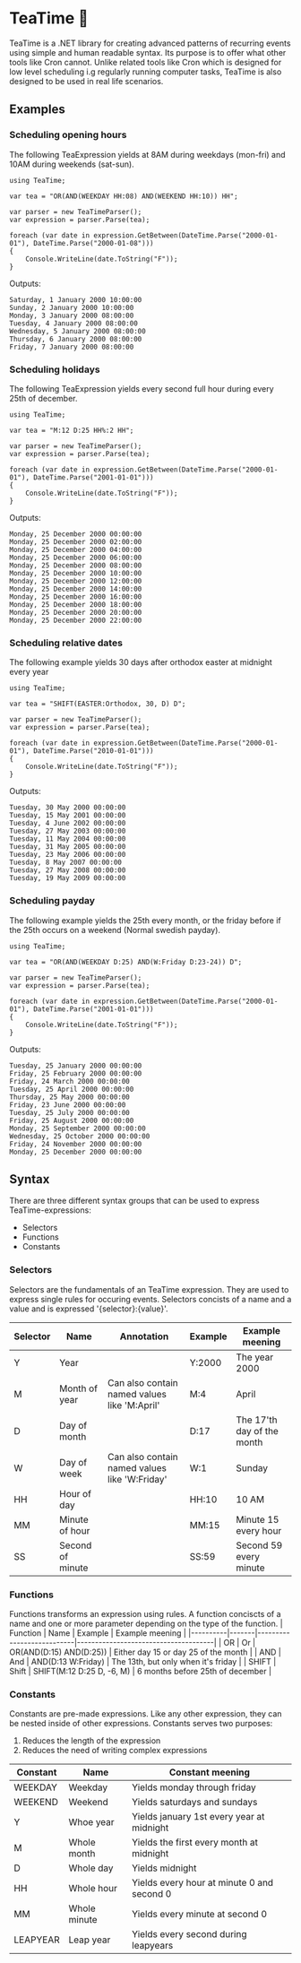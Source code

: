 # TeaTime 🍵

TeaTime is a .NET library for creating advanced patterns of recurring events using simple and human readable syntax. Its purpose is to offer what other tools like Cron cannot. Unlike related tools like Cron which is designed for low level scheduling i.g regularly running computer tasks, TeaTime is also designed to be used in real life scenarios.

## Examples

### Scheduling opening hours
The following TeaExpression yields at 8AM during weekdays (mon-fri) and 10AM during weekends (sat-sun).

```CSHARP
using TeaTime;

var tea = "OR(AND(WEEKDAY HH:08) AND(WEEKEND HH:10)) HH";

var parser = new TeaTimeParser();
var expression = parser.Parse(tea);

foreach (var date in expression.GetBetween(DateTime.Parse("2000-01-01"), DateTime.Parse("2000-01-08")))
{
    Console.WriteLine(date.ToString("F"));
}
```
Outputs:
```
Saturday, 1 January 2000 10:00:00
Sunday, 2 January 2000 10:00:00
Monday, 3 January 2000 08:00:00
Tuesday, 4 January 2000 08:00:00
Wednesday, 5 January 2000 08:00:00
Thursday, 6 January 2000 08:00:00
Friday, 7 January 2000 08:00:00
```

### Scheduling holidays
The following TeaExpression yields every second full hour during every 25th of december.

```CSHARP
using TeaTime;

var tea = "M:12 D:25 HH%:2 HH";

var parser = new TeaTimeParser();
var expression = parser.Parse(tea);

foreach (var date in expression.GetBetween(DateTime.Parse("2000-01-01"), DateTime.Parse("2001-01-01")))
{
    Console.WriteLine(date.ToString("F"));
}
```
Outputs:
```
Monday, 25 December 2000 00:00:00
Monday, 25 December 2000 02:00:00
Monday, 25 December 2000 04:00:00
Monday, 25 December 2000 06:00:00
Monday, 25 December 2000 08:00:00
Monday, 25 December 2000 10:00:00
Monday, 25 December 2000 12:00:00
Monday, 25 December 2000 14:00:00
Monday, 25 December 2000 16:00:00
Monday, 25 December 2000 18:00:00
Monday, 25 December 2000 20:00:00
Monday, 25 December 2000 22:00:00
```

### Scheduling relative dates
The following example yields 30 days after orthodox easter at midnight every year

```CSHARP
using TeaTime;

var tea = "SHIFT(EASTER:Orthodox, 30, D) D";

var parser = new TeaTimeParser();
var expression = parser.Parse(tea);

foreach (var date in expression.GetBetween(DateTime.Parse("2000-01-01"), DateTime.Parse("2010-01-01")))
{
    Console.WriteLine(date.ToString("F"));
}
```
Outputs:
```
Tuesday, 30 May 2000 00:00:00
Tuesday, 15 May 2001 00:00:00
Tuesday, 4 June 2002 00:00:00
Tuesday, 27 May 2003 00:00:00
Tuesday, 11 May 2004 00:00:00
Tuesday, 31 May 2005 00:00:00
Tuesday, 23 May 2006 00:00:00
Tuesday, 8 May 2007 00:00:00
Tuesday, 27 May 2008 00:00:00
Tuesday, 19 May 2009 00:00:00
```

### Scheduling payday
The following example yields the 25th every month, or the friday before if the 25th occurs on a weekend (Normal swedish payday).

```CSHARP
using TeaTime;

var tea = "OR(AND(WEEKDAY D:25) AND(W:Friday D:23-24)) D";

var parser = new TeaTimeParser();
var expression = parser.Parse(tea);

foreach (var date in expression.GetBetween(DateTime.Parse("2000-01-01"), DateTime.Parse("2001-01-01")))
{
    Console.WriteLine(date.ToString("F"));
}
```
Outputs:
```
Tuesday, 25 January 2000 00:00:00
Friday, 25 February 2000 00:00:00
Friday, 24 March 2000 00:00:00
Tuesday, 25 April 2000 00:00:00
Thursday, 25 May 2000 00:00:00
Friday, 23 June 2000 00:00:00
Tuesday, 25 July 2000 00:00:00
Friday, 25 August 2000 00:00:00
Monday, 25 September 2000 00:00:00
Wednesday, 25 October 2000 00:00:00
Friday, 24 November 2000 00:00:00
Monday, 25 December 2000 00:00:00
```

## Syntax
There are three different syntax groups that can be used to express TeaTime-expressions:
* Selectors
* Functions
* Constants

### Selectors
Selectors are the fundamentals of an TeaTime expression. They are used to express single rules for occuring events. Selectors concists of a name and a value and is expressed '{selector}:{value}'.

| Selector | Name             | Annotation                                    | Example | Example meening            |
|----------|------------------|-----------------------------------------------|---------|----------------------------|
| Y        | Year             |                                               | Y:2000  | The year 2000              |
| M        | Month of year    | Can also contain named values like 'M:April'  | M:4     | April                      |
| D        | Day of month     |                                               | D:17    | The 17'th day of the month |
| W        | Day of week      | Can also contain named values like 'W:Friday' | W:1     | Sunday                     |
| HH       | Hour of day      |                                               | HH:10   | 10 AM                      |
| MM       | Minute of hour   |                                               | MM:15   | Minute 15 every hour       |
| SS       | Second of minute |                                               | SS:59   | Second 59 every minute     |

### Functions
Functions transforms an expression using rules. A function conciscts of a name and one or more parameter depending on the type of the function. 
| Function | Name  | Example                   | Example meening                      |
|----------|-------|---------------------------|--------------------------------------|
| OR       | Or    | OR(AND(D:15) AND(D:25))   | Either day 15 or day 25 of the month |
| AND      | And   | AND(D:13 W:Friday)        | The 13th, but only when it's friday  |
| SHIFT    | Shift | SHIFT(M:12 D:25 D, -6, M) | 6 months before 25th of december     |

### Constants
Constants are pre-made expressions. Like any other expression, they can be nested inside of other expressions. Constants serves two purposes:

1. Reduces the length of the expression
2. Reduces the need of writing complex expressions

| Constant | Name         | Constant meening                           |
|----------|--------------|--------------------------------------------|
| WEEKDAY  | Weekday      | Yields monday through friday               |
| WEEKEND  | Weekend      | Yields saturdays and sundays               |
| Y        | Whoe year    | Yields january 1st every year at midnight  |
| M        | Whole month  | Yields the first every month at midnight   |
| D        | Whole day    | Yields midnight                            |
| HH       | Whole hour   | Yields every hour at minute 0 and second 0 |
| MM       | Whole minute | Yields every minute at second 0            |
| LEAPYEAR | Leap year    | Yields every second during leapyears       |
